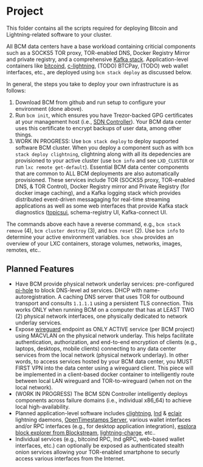 # Project

This folder contains all the scripts required for deploying Bitcoin and Lightning-related software to your cluster.

All BCM data centers have a base workload containing criticial components such as a SOCKS5 TOR proxy, TOR-enabled DNS, Docker Registry Mirror and private registry, and a comprehensive [Kafka stack](https://kafka.apache.org/). Application-level containers like [bitcoind](https://github.com/bitcoin/bitcoin), [c-lightning](https://github.com/ElementsProject/lightning), (TODO) BTCPay, (TODO) web wallet interfaces, etc., are deployed using `bcm stack deploy` as discussed below. 

In general, the steps you take to deploy your own infrastructure is as follows:

1) Download BCM from github and run setup to configure your environment (done above).
2) Run `bcm init`, which ensures you have Trezor-backed GPG certificates at your management host (i.e., [SDN Controller](https://www.sdxcentral.com/sdn/definitions/sdn-controllers/)). Your BCM data center uses this certificate to encrypt backups of user data, among other things.
4) WORK IN PROGRESS:  Use `bcm stack deploy` to deploy supported software BCM cluster. When you deploy a component such as with `bcm stack deploy clightning`, clightning along with all its depedencies are provisioned to your active cluster (use `bcm info` and see `LXD_CLUSTER` or run `lxc remote get-default`). Essential BCM data center components that are common to ALL BCM deployments are also automatically provisioned. These services include TOR (SOCKS5 proxy, TOR-enabled DNS, & TOR Control), Docker Registry mirror and Private Registry (for docker image caching), and a Kafka logging stack which provides distributed event-driven messagaging for real-time streaming applications as well as some web interfaces that provide Kafka stack diagnostics ([topicsui](https://github.com/Landoop/kafka-topics-ui), schema-registry UI, Kafka-connect UI.

The commands above each have a reverse command, e.g., `bcm stack remove` (4), `bcm cluster destroy` (3), and `bcm reset` (2). Use `bcm info` to determine your active environment variables. `bcm show` provides an overview of your LXC containers, storage volumes, networks, images, remotes, etc..



## Planned Features


* Have BCM provide physical network underlay services: pre-configured [pi-hole](https://pi-hole.net/) to block DNS-level ad services. DHCP with name-autoregistration. A caching DNS server that uses TOR for outbound transport and consults `1.1.1.1` using a persistent TLS connection. This works ONLY when running BCM on a computer that has at LEAST TWO (2) physical network interfaces, one physically dedicated to network underlay services.
* Expose [wireguard](https://www.wireguard.com/) endpoint as ONLY ACTIVE service (per BCM project) using MACVLAN on the physical network underlay. This helps facilitate authentication, authorization, and end-to-end encryption of clients (e.g., laptops, desktops, mobile clients) connecting to any data center services from the local network (physical network underlay). In other words, to access services hosted by your BCM data center, you MUST FIRST VPN into the data center using a wireguard client. This piece will be implemented in a client-based docker container to intelligently route between local LAN wireguard and TOR-to-wireguard (when not on the local network).
* (WORK IN PROGRESS) The BCM SDN Controller intelligently deploys components across failure domains (i.e., individual x86_64) to achieve local high-availability.
* Planned application-level software includes [clightning](https://github.com/ElementsProject/lightning), [lnd](https://github.com/lightningnetwork/lnd) & [eclair](https://github.com/ACINQ/eclair) lightning daemons, [OpenTimestamps Server](https://github.com/opentimestamps/), various wallet interfaces and/or RPC interfaces (e.g., for desktop application integration), [esplora block explorer from Blockstream](https://github.com/Blockstream/esplora), [lightning-charge](https://github.com/ElementsProject/lightning-charge), etc.. 
* Individual services (e.g., bitcoind RPC, lnd gRPC, web-based wallet interfaces, etc.) can optionally be exposed as authenticated stealth onion services allowing your TOR-enabled smartphone to securly access various interfaces from the Internet.
